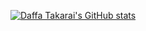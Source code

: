[![Daffa Takarai's GitHub stats](https://github-readme-stats.vercel.app/api?username=daffatakarai)](https://github.com/daffatakarai/github-readme-stats)
